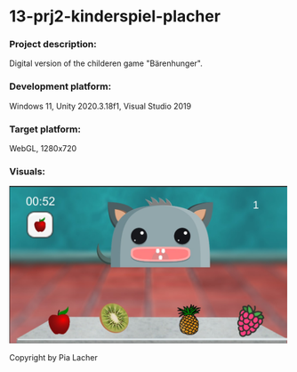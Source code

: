 # 13-prj2-kinderspiel-placher

### Project description: 
Digital version of the childeren game "Bärenhunger".

### Development platform: 
Windows 11, Unity 2020.3.18f1, Visual Studio 2019

### Target platform: 
WebGL, 1280x720

### Visuals: 
<img src="Visuals/Screenshot1.jpg" width="500">

Copyright by Pia Lacher
